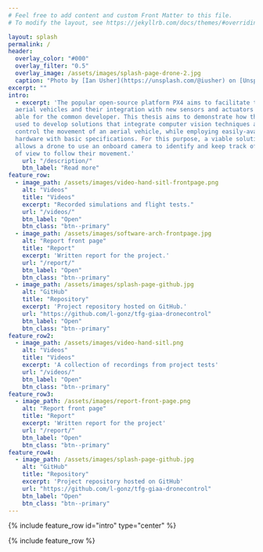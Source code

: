```yaml
---
# Feel free to add content and custom Front Matter to this file.
# To modify the layout, see https://jekyllrb.com/docs/themes/#overriding-theme-defaults

layout: splash
permalink: /
header:
  overlay_color: "#000"
  overlay_filter: "0.5"
  overlay_image: /assets/images/splash-page-drone-2.jpg
  caption: "Photo by [Ian Usher](https://unsplash.com/@iusher) on [Unsplash](https://unsplash.com/)"
excerpt: ""
intro: 
  - excerpt: 'The popular open-source platform PX4 aims to facilitate the programming of unmanned
  aerial vehicles and their integration with new sensors and actuators and make it approach
  able for the common developer. This thesis aims to demonstrate how this platform can be
  used to develop solutions that integrate computer vision techniques and use their input to
  control the movement of an aerial vehicle, while employing easily-available and affordable
  hardware with basic specifications. For this purpose, a viable solution is presented that
  allows a drone to use an onboard camera to identify and keep track of a person in its field
  of view to follow their movement.'
    url: "/description/"
    btn_label: "Read more"
feature_row:
  - image_path: /assets/images/video-hand-sitl-frontpage.png
    alt: "Videos"
    title: "Videos"
    excerpt: "Recorded simulations and flight tests."
    url: "/videos/"
    btn_label: "Open"
    btn_class: "btn--primary"
  - image_path: /assets/images/software-arch-frontpage.jpg
    alt: "Report front page"
    title: "Report"
    excerpt: 'Written report for the project.'
    url: "/report/"
    btn_label: "Open"
    btn_class: "btn--primary"
  - image_path: /assets/images/splash-page-github.jpg
    alt: "GitHub"
    title: "Repository"
    excerpt: 'Project repository hosted on GitHub.'
    url: "https://github.com/l-gonz/tfg-giaa-dronecontrol"
    btn_label: "Open"
    btn_class: "btn--primary"
feature_row2:
  - image_path: /assets/images/video-hand-sitl.png
    alt: "Videos"
    title: "Videos"
    excerpt: 'A collection of recordings from project tests'
    url: "/videos/"
    btn_label: "Open"
    btn_class: "btn--primary"
feature_row3:
  - image_path: /assets/images/report-front-page.png
    alt: "Report front page"
    title: "Report"
    excerpt: 'Written report for the project'
    url: "/report/"
    btn_label: "Open"
    btn_class: "btn--primary"
feature_row4:
  - image_path: /assets/images/splash-page-github.jpg
    alt: "GitHub"
    title: "Repository"
    excerpt: 'Project repository hosted on GitHub'
    url: "https://github.com/l-gonz/tfg-giaa-dronecontrol"
    btn_label: "Open"
    btn_class: "btn--primary"
---
```


{% include feature_row id="intro" type="center" %}

{% include feature_row %}

<!-- {% include feature_row id="feature_row2" type="left" %} -->

<!-- {% include feature_row id="feature_row3" type="right" %} -->

<!-- {% include feature_row id="feature_row4" type="center" %} -->
